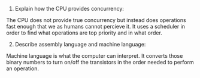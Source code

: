 <!-- Answers to the Short Answer Essay Questions go here -->

1. Explain how the CPU provides concurrency:

The CPU does not provide true concurrency but instead does operations fast enough that we as humans cannot percieve it. It uses a scheduler in order to find what operations are top priority and in what order.

2. Describe assembly language and machine language:

Machine language is what the computer can interpret. It converts those binary numbers to turn on/off the transistors in the order needed to perform an operation.
